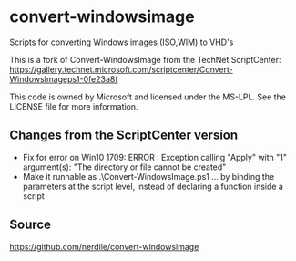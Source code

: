 # convert-windowsimage
Scripts for converting Windows images (ISO,WIM) to VHD's

This is a fork of Convert-WindowsImage from the TechNet ScriptCenter: https://gallery.technet.microsoft.com/scriptcenter/Convert-WindowsImageps1-0fe23a8f

This code is owned by Microsoft and licensed under the MS-LPL.  See the LICENSE file for more information.

## Changes from the ScriptCenter version
- Fix for error on Win10 1709: ERROR  : Exception calling "Apply" with "1" argument(s): "The directory or file cannot be created"
- Make it runnable as .\Convert-WindowsImage.ps1 ... by binding the parameters at the script level, instead of declaring a function inside a script

## Source
https://github.com/nerdile/convert-windowsimage

